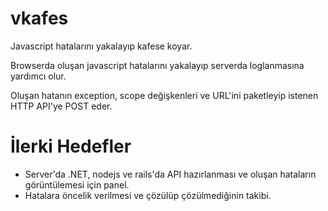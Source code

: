 # vkafes
Javascript hatalarını yakalayıp kafese koyar.

Browserda oluşan javascript hatalarını yakalayıp serverda loglanmasına yardımcı olur.

Oluşan hatanın exception, scope değişkenleri ve URL'ini paketleyip istenen HTTP API'ye POST eder.

İlerki Hedefler
================
- Server'da .NET, nodejs ve rails'da API hazırlanması ve oluşan hataların görüntülemesi için panel.
- Hatalara öncelik verilmesi ve çözülüp çözülmediğinin takibi.
